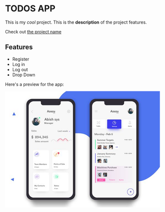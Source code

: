# TODOS APP

This is my _cool_ project. This is the **description** of the project features.

Check out [the project name](https://projectname.com)

## Features

- Register
- Log in
- Log out
- Drop Down

Here's a preview for the app:

![SCREEN SHOTS](screenshot.jpg)